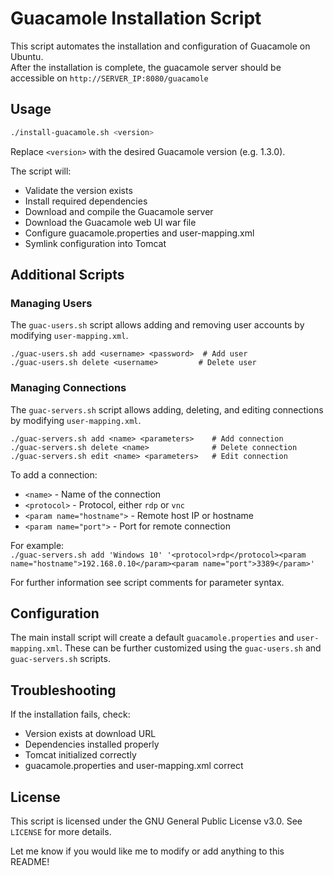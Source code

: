 # Guacamole Installation Script

This script automates the installation and configuration of Guacamole on Ubuntu.  
After the installation is complete, the guacamole server should be accessible on `http://SERVER_IP:8080/guacamole`

## Usage

```bash
./install-guacamole.sh <version>
```

Replace `<version>` with the desired Guacamole version (e.g. 1.3.0). 

The script will:

- Validate the version exists
- Install required dependencies
- Download and compile the Guacamole server
- Download the Guacamole web UI war file
- Configure guacamole.properties and user-mapping.xml
- Symlink configuration into Tomcat

## Additional Scripts

### Managing Users

The `guac-users.sh` script allows adding and removing user accounts by modifying `user-mapping.xml`.

```
./guac-users.sh add <username> <password>  # Add user
./guac-users.sh delete <username>         # Delete user
```

### Managing Connections

The `guac-servers.sh` script allows adding, deleting, and editing connections by modifying `user-mapping.xml`.

```  
./guac-servers.sh add <name> <parameters>    # Add connection
./guac-servers.sh delete <name>              # Delete connection
./guac-servers.sh edit <name> <parameters>   # Edit connection
```
To add a connection:
- `<name>` - Name of the connection
- `<protocol>` - Protocol, either `rdp` or `vnc`
- `<param name="hostname">` - Remote host IP or hostname
- `<param name="port">` - Port for remote connection

For example:  
`./guac-servers.sh add 'Windows 10' '<protocol>rdp</protocol><param name="hostname">192.168.0.10</param><param name="port">3389</param>'`

For further information see script comments for parameter syntax.

## Configuration  

The main install script will create a default `guacamole.properties` and `user-mapping.xml`. These can be further customized using the `guac-users.sh` and `guac-servers.sh` scripts.

## Troubleshooting

If the installation fails, check:

- Version exists at download URL
- Dependencies installed properly  
- Tomcat initialized correctly
- guacamole.properties and user-mapping.xml correct  

## License

This script is licensed under the GNU General Public License v3.0. See `LICENSE` for more details.

Let me know if you would like me to modify or add anything to this README!
